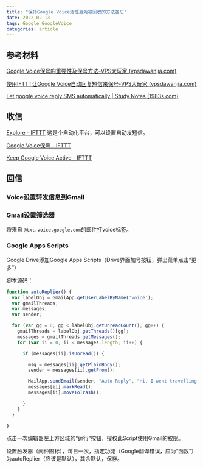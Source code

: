 ```yaml
---
title: "保持Google Voice活性避免被回收的方法备忘"
date: 2022-02-13
tags: Google GoogleVoice
categories: article
---
```

## 参考材料

[Google Voice保号的重要性及保号方法-VPS大玩家 (vpsdawanjia.com)](https://www.vpsdawanjia.com/801.html)

[使用IFTTT让Google Voice自动回复短信来保号-VPS大玩家 (vpsdawanjia.com)](https://www.vpsdawanjia.com/1452.html)

[Let google voice reply SMS automatically | Study Notes (1983s.com)](https://www.1983s.com/1385.html)

## 收信

[Explore - IFTTT](https://ifttt.com/explore) 这是个自动化平台，可以设置自动发短信。

[Google Voice保号 - IFTTT](https://ifttt.com/applets/SMGSYPzw-google-voice)

[Keep Google Voice Active - IFTTT](https://ifttt.com/applets/wtSmReHc-keep-google-voice-active)

## 回信

### Voice设置转发信息到Gmail

### Gmail设置筛选器

将来自 `@txt.voice.google.com`的邮件打voice标签。

### Google Apps Scripts

Google Drive添加Google Apps Scripts（Drive界面加号按钮，弹出菜单点击“更多”）

脚本源码：

```javascript
function autoReplier() {
  var labelObj = GmailApp.getUserLabelByName('voice');
  var gmailThreads;
  var messages;
  var sender;

  for (var gg = 0; gg < labelObj.getUnreadCount(); gg++) {
    gmailThreads = labelObj.getThreads()[gg];
    messages = gmailThreads.getMessages();
    for (var ii = 0; ii < messages.length; ii++) {

      if (messages[ii].isUnread()) {

        msg = messages[ii].getPlainBody();
        sender = messages[ii].getFrom();

        MailApp.sendEmail(sender, "Auto Reply", "Hi, I went travelling for a few days, I'll call you later.");
        messages[ii].markRead();
        messages[ii].moveToTrash();

      }
    }
  }

}
```

点击一次编辑器左上方区域的“运行”按钮，授权此Script使用Gmail的权限。

设置触发器（闹钟图标），每日一次，指定功能（Google翻译错误，应为“函数”）为autoReplier（应该是默认），其余默认，保存。
